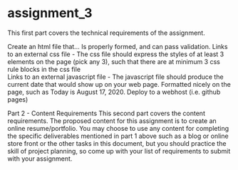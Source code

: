 # assignment_3
This first part covers the technical requirements of the assignment. 

Create an html file that…
Is properly formed, and can pass validation.
Links to an external css file - The css file should express the styles of at least 3 elements on the page (pick any 3), such that there are at minimum 3 css rule blocks in the css file  
Links to an external javascript file - The javascript file should produce the current date that would show up on your web page.  Formatted nicely on the page, such as Today is August 17, 2020. 
Deploy  to a webhost (i.e. github pages)

Part 2 - Content Requirements
This second part covers the content requirements. The proposed content for this assignment is to create an online resume/portfolio. You may choose to use any content for completing the specific deliverables mentioned in part 1 above such as a blog or online store front or the other tasks in this document, but you should practice the skill of project planning, so come up with your list of requirements to submit with your assignment.

